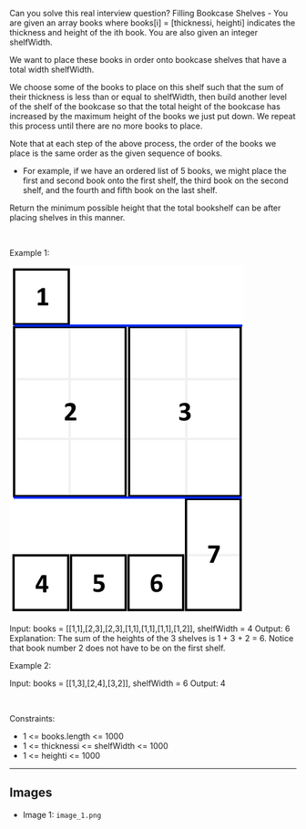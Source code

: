 Can you solve this real interview question? Filling Bookcase Shelves - You are given an array books where books[i] = [thicknessi, heighti] indicates the thickness and height of the ith book. You are also given an integer shelfWidth.

We want to place these books in order onto bookcase shelves that have a total width shelfWidth.

We choose some of the books to place on this shelf such that the sum of their thickness is less than or equal to shelfWidth, then build another level of the shelf of the bookcase so that the total height of the bookcase has increased by the maximum height of the books we just put down. We repeat this process until there are no more books to place.

Note that at each step of the above process, the order of the books we place is the same order as the given sequence of books.

 * For example, if we have an ordered list of 5 books, we might place the first and second book onto the first shelf, the third book on the second shelf, and the fourth and fifth book on the last shelf.

Return the minimum possible height that the total bookshelf can be after placing shelves in this manner.

 

Example 1:

![Example 1](./image_1.png)


Input: books = [[1,1],[2,3],[2,3],[1,1],[1,1],[1,1],[1,2]], shelfWidth = 4
Output: 6
Explanation:
The sum of the heights of the 3 shelves is 1 + 3 + 2 = 6.
Notice that book number 2 does not have to be on the first shelf.


Example 2:


Input: books = [[1,3],[2,4],[3,2]], shelfWidth = 6
Output: 4


 

Constraints:

 * 1 <= books.length <= 1000
 * 1 <= thicknessi <= shelfWidth <= 1000
 * 1 <= heighti <= 1000

---

## Images

- Image 1: `image_1.png`
